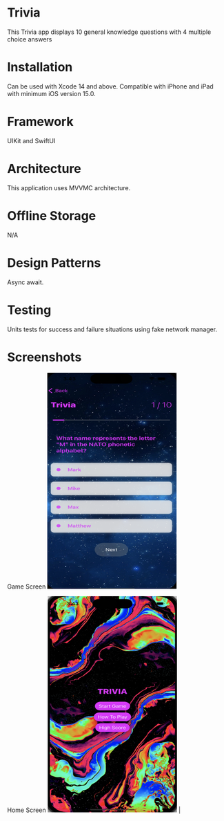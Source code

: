 # Trivia

This Trivia app displays 10 general knowledge questions with 4 multiple choice answers



# Installation

Can be used with Xcode 14 and above. Compatible with iPhone and iPad with minimum iOS version 15.0.



# Framework

UIKit and SwiftUI



# Architecture

This application uses MVVMC architecture.



# Offline Storage

N/A



# Design Patterns

Async await.



# Testing

Units tests for success and failure situations using fake network manager.



# Screenshots








Game Screen
<img src="game_page.png" width="300" height="500"> 

Home Screen
<img src="home_page.png" width="300" height="500"> |

